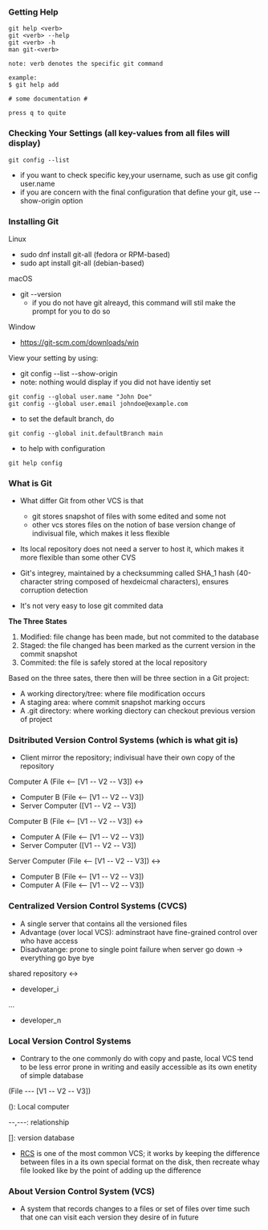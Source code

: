 ### Getting Help
```
git help <verb>
git <verb> --help
git <verb> -h
man git-<verb>

note: verb denotes the specific git command

example: 
$ git help add

# some documentation #

press q to quite
```
### Checking Your Settings (all key-values from all files will display)
```
git config --list

```
- if you want to check specific key,your username, such as use git config user.name
- if you are concern with the final configuration that define your git, use --show-origin option

### Installing Git
Linux
- sudo dnf install git-all (fedora or RPM-based)
- sudo apt install git-all (debian-based)

macOS
- git --version
    - if you do not have git alreayd, this command will stil make the prompt for you to do so

Window
- https://git-scm.com/downloads/win


View your setting by using:
- git config --list --show-origin
- note: nothing would display if you did not have identiy set
```
git config --global user.name "John Doe"
git config --global user.email johndoe@example.com
```
- to set the default branch, do
```
git config --global init.defaultBranch main
```
- to help with configuration
```
git help config
```

### What is Git
- What differ Git from other VCS is that
    - git stores snapshot of files with some edited and some not
    - other vcs stores files on the notion of base version change of indivisual file, which makes it less flexible
- Its local repository does not need a server to host it, which makes it more flexible than some other CVS

- Git's integrey, maintained by a checksumming called SHA_1 hash (40-character string composed of hexdeicmal characters), ensures corruption detection

- It's not very easy to lose git commited data

**The Three States**
1. Modified: file change has been made, but not commited to the database
2. Staged: the file changed has been marked as the current version in the commit snapshot
3. Commited: the file is safely stored at the local repository

Based on the three sates, there then will be three section in a Git project:
- A working directory/tree: where file modification occurs
- A staging area: where commit snapshot marking occurs
- A .git directory: where working diectory can checkout previous version of project

### Dsitributed Version Control Systems (which is what git is)
- Client mirror the repository; indivisual have their own copy of the repository

Computer A (File <-- [V1 -- V2 -- V3]) $\leftrightarrow$ 
- Computer B (File <-- [V1 -- V2 -- V3])
- Server Computer ([V1 -- V2 -- V3])

Computer B (File <-- [V1 -- V2 -- V3]) $\leftrightarrow$ 
- Computer A (File <-- [V1 -- V2 -- V3])
- Server Computer ([V1 -- V2 -- V3])

Server Computer (File <-- [V1 -- V2 -- V3]) $\leftrightarrow$ 
- Computer B (File <-- [V1 -- V2 -- V3])
- Computer A (File <-- [V1 -- V2 -- V3])
### Centralized Version Control Systems (CVCS)
- A single server that contains all the versioned files
- Advantage (over local VCS): adminstraot have fine-grained control over who have access
- Disadvatange: prone to single point failure when server go down -> everything go bye bye

shared repository $\leftrightarrow$ 
- developer_i

...

- developer_n

### Local Version Control Systems
- Contrary to the one commonly do with copy and paste, local VCS tend to be less error prone in writing and easily accessible as its own enetity of simple database 

(File --- [V1 -- V2 -- V3])

(): Local computer

--,---: relationship

[]: version database

- [RCS](https://www.gnu.org/software/rcs/) is one of the most common VCS; it works by keeping the difference between files in a its own special format on the disk, then recreate whay file looked like by the point of adding up the difference

### About Version Control System (VCS)
- A system that records changes to a files or set of files over time such that one can visit each version they desire of in future
